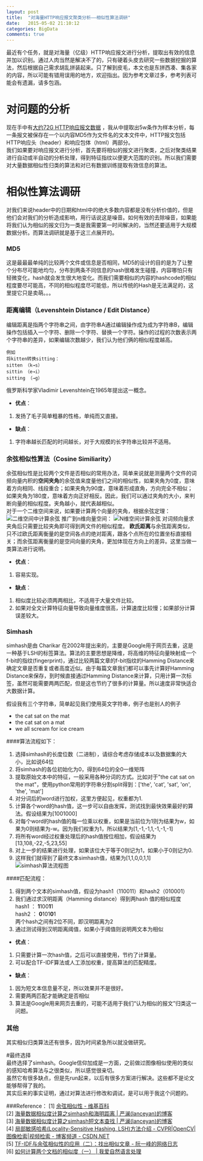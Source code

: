 ```yaml
---
layout: post
title:  "对海量HTTP响应报文聚类分析——相似性算法调研"
date:   2015-05-02 21:10:12
categories: BigData
comments: true
---
```


最近有个任务，就是对海量（亿级）HTTP响应报文进行分析，提取出有效的信息并加以识别。通过人肉当然是解决不了的，只有硬着头皮去研究一些数据挖掘的算法，然后根据自己需求胡乱拼装起来。只了解到皮毛，本文也是东拼西凑、集各家的内容，所以可能有错用误用的地方，欢迎指出。因为参考文章过多，参考列表可能会有遗漏，请多包涵。  


# 对问题的分析
现在手中有[大约72G HTTP响应报文数据](https://scans.io/study/sonar.http)  ，我从中提取出5w条作为样本分析，每一条报文被保存在一个以内容MD5作为文件名的文本文件中，HTTP报文包括HTTP响应头（header）和响应包体（html）两部分。   
我们如果要对响应报文进行分析，首先要将相似的报文进行聚类，之后对聚类结果进行自动或半自动的分析处理，得到特征指纹以便更大范围的识别。所以我们需要对大量数据相似性归类的算法和对已有数据训练提取有效信息的算法。  

# 相似性算法调研  
对我们来说header中的日期和html中的绝大多数内容都是没有分析价值的，但是他们会对我们的分析造成影响，用行话说这是噪音。如何有效的去除噪音，如果能将我们认为相似的报文归为一类是我需要第一时间解决的，当然还要适用于大规模数据分析。而算法调研就是基于这三点展开的。  

###  **MD5**  
这是最最最单纯的比较两个文件或信息是否相同，MD5的设计的目的是为了让整个分布尽可能地均匀，分布到两条不同信息的hash很难发生碰撞，内容哪怕只有轻微变化，hash就会发生很大地变化。而我们需要相似的内容的hashcode的相似程度要尽可能高，不同的相似程度尽可能低，所以传统的Hash是无法满足的，这里提它只是卖萌。。。  

### **距离编辑（Levenshtein Distance / Edit Distance）**
编辑距离是指两个字符串之间，由字符串A通过编辑操作成为成为字符串B，编辑操作包括插入一个字符、删除一个字符、替换一个字符。操作的过程的次数表示两个字符串的差异，如果编辑次数越少，我们认为他们俩的相似程度越高。  

	例如  
	将kitten转换sitting：    
	sitten （k→s）  
	sittin （e→i）  
	sitting （→g）  

俄罗斯科学家Vladimir Levenshtein在1965年提出这一概念。

* **优点**：
1. 发扬了毛子简单粗暴的性格，单纯而又直接。 

* **缺点**：
1. 字符串越长匹配的时间越长，对于大规模的长字符串比较并不适用。  

### **余弦相似性算法（Cosine Similiarity）**
余弦相似性是比较两个文件是否相似的常用办法，简单来说就是测量两个文件的词频向量内积的**空间夹角**的余弦值来度量他们之间的相似性，如果夹角为0度，意味着方向相同、线段重合；如果夹角为90度，意味着形成直角，方向完全不相似；如果夹角为180度，意味着方向正好相反。因此，我们可以通过夹角的大小，来判断向量的相似程度。夹角越小，就代表越相似。  
对于一个二维空间来说，如果要计算两个向量的夹角，根据余弦定理：  
![二维空间中计算余弦](http://7xiprm.com1.z0.glb.clouddn.com/.1430573919532.png)
推广到n维向量空间：
![N维空间计算余弦](http://7xiprm.com1.z0.glb.clouddn.com/.1430574619010.png)
对词频向量求夹角后只需要比较夹角即可得到两文件的相似程度。
**欧氏距离**与余弦距离类似，只不过欧氏距离衡量的是空间各点的绝对距离，跟各个点所在的位置坐标直接相关；而余弦距离衡量的是空间向量的夹角，更加体现在方向上的差异。这里当做一类算法进行说明。  

* **优点**：  
1. 容易实现。  
* **缺点**：  
1.  相似度比较必须两两相比，不适用于大量文件比较。  
2.  如果对全文计算特征向量导致向量维度很高，计算速度比较慢；如果部分计算误差较大。  

###  **Simhash**
simhash是由 Charikar 在2002年提出来的，主要是Google用于网页去重，这是一种基于LSH的标签算法。算法的主要思想是降维，将高维的特征向量映射成一个f-bit的指纹(fingerprint)，通过比较两篇文章的f-bit指纹的Hamming Distance来确定文章是否重复或者高度近似。由于每篇文章我们都可以事先计算好Hamming Distance来保存，到时候直接通过Hamming Distance来计算，只用计算一次标签，虽然可能需要两两匹配，但是这也节约了很多的计算量。所以速度非常快适合大数据计算。

假设我有三个字符串，简单起见我们使用英文字符串，例子也是别人的例子  
* the cat sat on the mat  
* the cat sat on a mat  
* we all scream for ice cream  

####算法流程如下：
1. 选择simhash的长度位数（二进制），请综合考虑存储成本以及数据集的大小，比如说64位  
2. 将simhash的各位初始化为0，得到64位的全0一维矩阵   
3. 提取原始文本中的特征，一般采用各种分词的方式。比如对于"the cat sat on the mat"，使用python常用的字符串分割split得到：['the', 'cat', 'sat', 'on', 'the', 'mat']  
4. 对分词后的word进行加权，这里方便起见，权重都为1.  
5. 计算各个word的hash值，这一步可以自由发挥，测试找到最快效果最好的算法。假设结果为[1001000]  
6. 对每个word的hash值的每一位乘以权重，如果是当前位为1则为结果为w，如果为0则结果为-w。因为我们权重为1，所以结果为[1,-1,-1,1,-1,-1,-1]  
7.  将所有word经过权重处理后的hash值按位相加，假设结果为[13,108,-22,-5,23,55]  
8.  对上一步的结果进行处理，如果该位大于等于0则记为1，如果小于0则记为0.  
9.  这样我们就得到了最终文本simhash值，结果为[1,1,0,0,1,1]  
![simhash算法流程图](http://7xiprm.com1.z0.glb.clouddn.com/.1430579971731.png)

####匹配流程：  
1. 得到两个文本的simhash值，假设为hash1（110011）和hash2（010001）  
2. 我们通过求汉明距离（Hamming distance）得到两hash 值的相似程度  
	hash1 ：  **1**100**1**1  
	hash2  ： **0**101**0**1  
	两个hash之间有2位不同，即汉明距离为2  
3. 通过测试得到汉明距离阈值，如果小于阈值则说明两文本为相似  

* **优点**：  
1. 只需要计算一次hash值，之后可以直接使用，节约了计算量。
2. 可以配合TF-IDF算法或人工添加权重，提高算法的匹配精度。

* **缺点**：  
1. 因为短文本信息量不足，所以效果并不是很好。  
2. 需要两两匹配才能确定是否相似  
3. 算法是Google用来网页去重的，可能不适用于我们“认为相似的报文”归类这一问题。 

###  **其他**
其实相似归类算法还有很多，因为时间紧急所以就没做研究。 

#最终选择  
最终选择了simhash。Google信仰加成是一方面，之前做过图像相似使用的类似的感知哈希算法与之很类似，所以感觉很亲切。  
虽然它有很多缺点，但是先run起来，以后有很多方案进行解决。这些都不是论文能够帮得了我的。   
其实后来的事实证明，通过对算法进行修改和调试，是可以用于我这个问题的。  


###Reference：
[1] [余弦相似性 - 维基百科](http://zh.wikipedia.org/wiki/%E4%BD%99%E5%BC%A6%E7%9B%B8%E4%BC%BC%E6%80%A7)  
[2] [海量数据相似度计算之simhash和海明距离 | 严澜(lanceyan)的博客](http://www.lanceyan.com/tech/arch/simhash_hamming_distance_similarity.html)  
[3] [海量数据相似度计算之simhash短文本查找 | 严澜(lanceyan)的博客](http://www.lanceyan.com/tech/arch/simhash_hamming_distance_similarity2-html.html)  
[4] [局部敏感哈希(Locality-Sensitive Hashing, LSH)方法介绍 - CVPR|OpenCV|图像检索|视频检索 - 博客频道 - CSDN.NET](http://blog.csdn.net/icvpr/article/details/12342159)  
[5] [TF-IDF与余弦相似性的应用（二）：找出相似文章 - 阮一峰的网络日志](http://www.ruanyifeng.com/blog/2013/03/cosine_similarity.html)  
[6] [如何计算两个文档的相似度（一） | 我爱自然语言处理](http://www.52nlp.cn/%E5%A6%82%E4%BD%95%E8%AE%A1%E7%AE%97%E4%B8%A4%E4%B8%AA%E6%96%87%E6%A1%A3%E7%9A%84%E7%9B%B8%E4%BC%BC%E5%BA%A6%E4%B8%80)  

